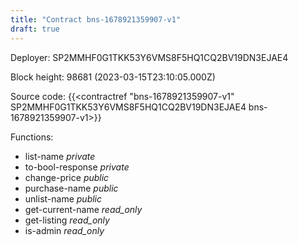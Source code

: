 ```yaml
---
title: "Contract bns-1678921359907-v1"
draft: true
---
```

Deployer: SP2MMHF0G1TKK53Y6VMS8F5HQ1CQ2BV19DN3EJAE4


 



Block height: 98681 (2023-03-15T23:10:05.000Z)

Source code: {{<contractref "bns-1678921359907-v1" SP2MMHF0G1TKK53Y6VMS8F5HQ1CQ2BV19DN3EJAE4 bns-1678921359907-v1>}}

Functions:

* list-name _private_
* to-bool-response _private_
* change-price _public_
* purchase-name _public_
* unlist-name _public_
* get-current-name _read_only_
* get-listing _read_only_
* is-admin _read_only_
